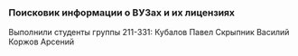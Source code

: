 ### Поисковик информации о ВУЗах и их лицензиях

Выполнили студенты группы 211-331:
Кубалов Павел
Скрыпник Василий
Коржов Арсений

